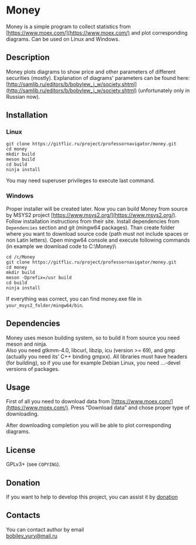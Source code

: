 # Money
Money is a simple program to collect statistics from [https://www.moex.com/](https://www.moex.com/) and plot corresponding diagrams. Can be used on Linux and Windows.

## Description

Money plots diagrams to show price and other parameters of different securities (mostly). Explanation of diagrams' parameters can be found here: [http://samlib.ru/editors/b/bobylew_j_w/society.shtml](http://samlib.ru/editors/b/bobylew_j_w/society.shtml) (unfortunately only in Russian now).

## Installation

### Linux

`git clone https://gitflic.ru/project/professornavigator/money.git`\
`cd money`\
`mkdir build`\
`meson build`\
`cd build`\
`ninja install`

You may need superuser privileges to execute last command.

### Windows

Proper installer will be created later. Now you can build Money from source by MSYS2 project [https://www.msys2.org/](https://www.msys2.org/). Follow installation instructions from their site. Install dependencies from `Dependencies` section and git (mingw64 packages). Than create folder where you want to download source code (path must not include spaces or non Latin letters). Open mingw64 console and execute following commands (in example we download code to C:\Money)\

`cd /c/Money`\
`git clone https://gitflic.ru/project/professornavigator/money.git`\
`cd money`\
`mkdir build`\
`meson -Dprefix=/usr build`\
`cd build`\
`ninja install`

If everything was correct, you can find money.exe file in `your_msys2_folder/mingw64/bin`.

## Dependencies

Money uses meson building system, so to build it from source you need meson and ninja.\
Also you need gtkmm-4.0, libcurl, libzip, icu (version >= 69), and gmp (actually you need its' C++ binding gmpxx). All libraries must have headers (for building), so if you use for example Debian Linux, you need ...-devel versions of packages.

## Usage

First of all you need to download data from [https://www.moex.com/](https://www.moex.com/). Press "Download data" and chose proper type of downloading.

After downloading completion you will be able to plot corresponding diagrams.

## License

GPLv3+ (see `COPYING`).

## Donation

If you want to help to develop this project, you can assist it by [donation](https://yoomoney.ru/to/4100117795409573)

## Contacts

You can contact author by email \
bobilev_yury@mail.ru